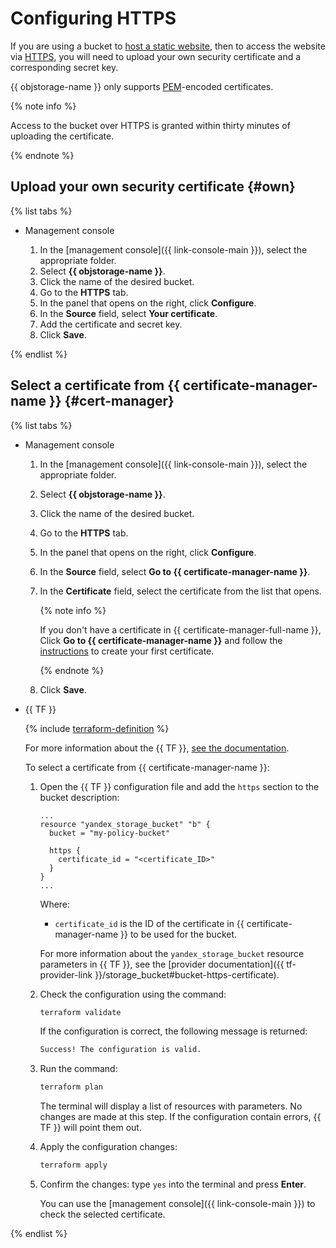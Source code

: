 # Configuring HTTPS

If you are using a bucket to [host a static website](../../concepts/hosting.md), then to access the website via [HTTPS](https://en.wikipedia.org/wiki/HTTPS), you will need to upload your own security certificate and a corresponding secret key.

{{ objstorage-name }} only supports [PEM](https://en.wikipedia.org/wiki/Privacy-Enhanced_Mail)-encoded certificates.

{% note info %}

Access to the bucket over HTTPS is granted within thirty minutes of uploading the certificate.

{% endnote %}

## Upload your own security certificate {#own}

{% list tabs %}

- Management console

   1. In the [management console]({{ link-console-main }}), select the appropriate folder.
   1. Select **{{ objstorage-name }}**.
   1. Click the name of the desired bucket.
   1. Go to the **HTTPS** tab.
   1. In the panel that opens on the right, click **Configure**.
   1. In the **Source** field, select **Your certificate**.
   1. Add the certificate and secret key.
   1. Click **Save**.

{% endlist %}

## Select a certificate from {{ certificate-manager-name }} {#cert-manager}

{% list tabs %}

- Management console

   1. In the [management console]({{ link-console-main }}), select the appropriate folder.
   1. Select **{{ objstorage-name }}**.
   1. Click the name of the desired bucket.
   1. Go to the **HTTPS** tab.
   1. In the panel that opens on the right, click **Configure**.
   1. In the **Source** field, select **Go to {{ certificate-manager-name }}**.
   1. In the **Certificate** field, select the certificate from the list that opens.

      {% note info %}

      If you don't have a certificate in {{ certificate-manager-full-name }}, Click **Go to {{ certificate-manager-name }}** and follow the [instructions](../../../certificate-manager/quickstart/index.md) to create your first certificate.

      {% endnote %}

   1. Click **Save**.

- {{ TF }}

   {% include [terraform-definition](../../../_tutorials/terraform-definition.md) %}

   
   For more information about the {{ TF }}, [see the documentation](../../../tutorials/infrastructure-management/terraform-quickstart.md#install-terraform).


   To select a certificate from {{ certificate-manager-name }}:

   1. Open the {{ TF }} configuration file and add the `https` section to the bucket description:

      ```hcl
      ...
      resource "yandex_storage_bucket" "b" {
        bucket = "my-policy-bucket"
      
        https {
          certificate_id = "<certificate_ID>"
        }
      }
      ...
      ```

      Where:
      * `certificate_id` is the ID of the certificate in {{ certificate-manager-name }} to be used for the bucket.

      For more information about the `yandex_storage_bucket` resource parameters in {{ TF }}, see the [provider documentation]({{ tf-provider-link }}/storage_bucket#bucket-https-certificate).

   1. Check the configuration using the command:

      ```bash
      terraform validate
      ```

      If the configuration is correct, the following message is returned:

      ```bash
      Success! The configuration is valid.
      ```

   1. Run the command:

      ```bash
      terraform plan
      ```

      The terminal will display a list of resources with parameters. No changes are made at this step. If the configuration contain errors, {{ TF }} will point them out.

   1. Apply the configuration changes:

      ```bash
      terraform apply
      ```

   1. Confirm the changes: type `yes` into the terminal and press **Enter**.

      You can use the [management console]({{ link-console-main }}) to check the selected certificate.

{% endlist %}
